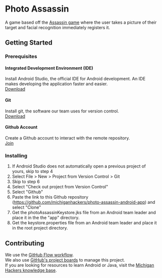# Photo Assassin
A game based off the [Assassin game](https://en.wikipedia.org/wiki/Assassin_(game)) where the user takes a picture of their target and facial recognition immediately registers it.

## Getting Started

### Prerequisites

#### Integrated Development Environment (IDE)
Install Android Studio, the official IDE for Android development. An IDE makes developing the application faster and easier.  
[Download](https://developer.android.com/studio/)

#### Git
Install git, the software our team uses for version control.  
[Download](https://git-scm.com/downloads)

#### Github Account
Create a Github account to interact with the remote repository.  
[Join](https://github.com/join)

### Installing
1. If Android Studio does not automatically open a previous project of yours, skip to step 4
2. Select File > New > Project from Version Control > Git
3. Skip to step 6
4. Select "Check out project from Version Control"
5. Select "Github"
6. Paste the link to this Github repository (https://github.com/michiganhackers/photo-assassin-android-app) and select "Clone"
7. Get the photoAssassinKeystore.jks file from an Android team leader and place it in the the "app" directory.  
8. Get the keystore.properties file from an Android team leader and place it in the root project directory.  

## Contributing
We use the [GitHub Flow workflow](https://guides.github.com/introduction/flow/).  
We also use [GitHub's project boards](https://github.com/michiganhackers/photo-assassin-android-app/projects/1) to manage this project.  
If you are looking for resources to learn Android or Java, visit the [Michigan Hackers knowledge base](https://github.com/michiganhackers/knowledgebase/blob/master/Technologies/Android.md).